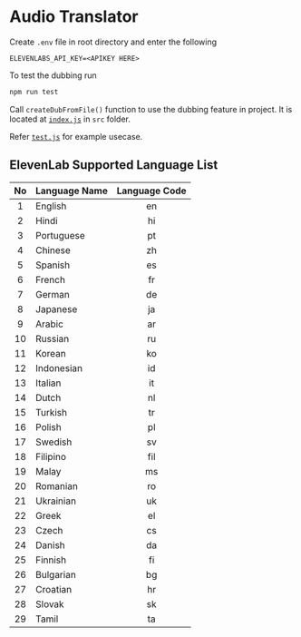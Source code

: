 # Audio Translator

Create `.env` file in root directory and enter the following

```
ELEVENLABS_API_KEY=<APIKEY HERE>
```

To test the dubbing run

```sh
npm run test
```

Call `createDubFromFile()` function to use the dubbing feature in project. It is located at [`index.js`](./src/index.js) in `src` folder.

Refer [`test.js`](./src/test/test.js) for example usecase.

## ElevenLab Supported Language List

| No  | Language Name | Language Code |
| :-: | :------------ | :-----------: |
|  1  | English       |      en       |
|  2  | Hindi         |      hi       |
|  3  | Portuguese    |      pt       |
|  4  | Chinese       |      zh       |
|  5  | Spanish       |      es       |
|  6  | French        |      fr       |
|  7  | German        |      de       |
|  8  | Japanese      |      ja       |
|  9  | Arabic        |      ar       |
| 10  | Russian       |      ru       |
| 11  | Korean        |      ko       |
| 12  | Indonesian    |      id       |
| 13  | Italian       |      it       |
| 14  | Dutch         |      nl       |
| 15  | Turkish       |      tr       |
| 16  | Polish        |      pl       |
| 17  | Swedish       |      sv       |
| 18  | Filipino      |      fil      |
| 19  | Malay         |      ms       |
| 20  | Romanian      |      ro       |
| 21  | Ukrainian     |      uk       |
| 22  | Greek         |      el       |
| 23  | Czech         |      cs       |
| 24  | Danish        |      da       |
| 25  | Finnish       |      fi       |
| 26  | Bulgarian     |      bg       |
| 27  | Croatian      |      hr       |
| 28  | Slovak        |      sk       |
| 29  | Tamil         |      ta       |
